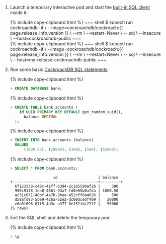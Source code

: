 1. Launch a temporary interactive pod and start the [built-in SQL client](cockroach-sql.html) inside it:

    <section class="filter-content" markdown="1" data-scope="manual">
    {%  include copy-clipboard.html %}
    ~~~ shell
    $ kubectl run cockroachdb -it \
    --image=cockroachdb/cockroach:{{ page.release_info.version }} \
    --rm \
    --restart=Never \
    -- sql \
    --insecure \
    --host=cockroachdb-public
    ~~~
    </section>

    <section class="filter-content" markdown="1" data-scope="helm">
    {%  include copy-clipboard.html %}
    ~~~ shell
    $ kubectl run cockroachdb -it \
    --image=cockroachdb/cockroach:{{ page.release_info.version }} \
    --rm \
    --restart=Never \
    -- sql \
    --insecure \
    --host=my-release-cockroachdb-public
    ~~~    
    </section>

2. Run some basic [CockroachDB SQL statements](learn-cockroachdb-sql.html):

    {%  include copy-clipboard.html %}
    ~~~ sql
    > CREATE DATABASE bank;
    ~~~

    {%  include copy-clipboard.html %}
    ~~~ sql
    > CREATE TABLE bank.accounts (
        id UUID PRIMARY KEY DEFAULT gen_random_uuid(),
    	  balance DECIMAL
      );
    ~~~

    {%  include copy-clipboard.html %}
    ~~~ sql
    > INSERT INTO bank.accounts (balance)
      VALUES
    	  (1000.50), (20000), (380), (500), (55000);
    ~~~

    {%  include copy-clipboard.html %}
    ~~~ sql
    > SELECT * FROM bank.accounts;
    ~~~

    ~~~
                       id                  | balance
    +--------------------------------------+---------+
      6f123370-c48c-41ff-b384-2c185590af2b |     380
      990c9148-1ea0-4861-9da7-fd0e65b0a7da | 1000.50
      ac31c671-40bf-4a7b-8bee-452cff8a4026 |     500
      d58afd93-5be9-42ba-b2e2-dc00dcedf409 |   20000
      e6d8f696-87f5-4d3c-a377-8e152fdc27f7 |   55000
    (5 rows)
    ~~~

3. Exit the SQL shell and delete the temporary pod:

    {%  include copy-clipboard.html %}
    ~~~ sql
    > \q
    ~~~
